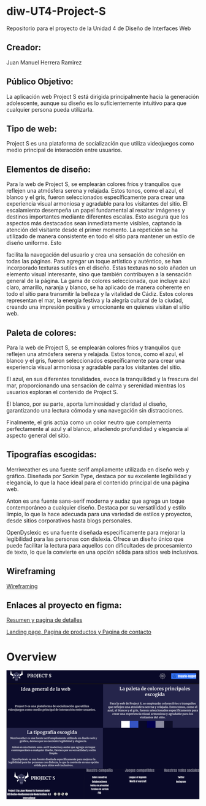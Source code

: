 # diw-UT4-Project-S

Repositorio para el proyecto de la Unidad 4 de Diseño de Interfaces Web

## **Creador:**

Juan Manuel Herrera Ramirez

## **Público Objetivo:**

La aplicación web Project S está dirigida principalmente hacia la generación adolescente, aunque su diseño es lo suficientemente intuitivo para que cualquier persona pueda utilizarla.

## **Tipo de web:**

Project S es una plataforma de socialización que utiliza videojuegos como medio principal de interacción entre usuarios.

## **Elementos de diseño:**

Para la web de Project S, se emplearán colores fríos y tranquilos que reflejen una atmósfera serena y relajada. Estos tonos, como el azul, el blanco y el gris, fueron seleccionados específicamente para crear una experiencia visual armoniosa y agradable para los visitantes del sitio. El escalamiento desempeña un papel fundamental al resaltar imágenes y destinos importantes mediante diferentes escalas. Esto asegura que los aspectos más destacados sean inmediatamente visibles, captando la atención del visitante desde el primer momento. La repetición se ha utilizado de manera consistente en todo el sitio para mantener un estilo de diseño uniforme. Esto

facilita la navegación del usuario y crea una sensación de cohesión en todas las páginas. Para agregar un toque artístico y auténtico, se han incorporado texturas sutiles en el diseño. Estas texturas no solo añaden un elemento visual interesante, sino que también contribuyen a la sensación general de la página. La gama de colores seleccionada, que incluye azul claro, amarillo, naranja y blanco, se ha aplicado de manera coherente en todo el sitio para transmitir la belleza y la vitalidad de Cádiz. Estos colores representan el mar, la energía festiva y la alegría cultural de la ciudad, creando una impresión positiva y emocionante en quienes visitan el sitio web.

## **Paleta de colores:**

Para la web de Project S, se emplearán colores fríos y tranquilos que reflejen una atmósfera serena y relajada. Estos tonos, como el azul, el blanco y el gris, fueron seleccionados específicamente para crear una experiencia visual armoniosa y agradable para los visitantes del sitio.

El azul, en sus diferentes tonalidades, evoca la tranquilidad y la frescura del mar, proporcionando una sensación de calma y serenidad mientras los usuarios exploran el contenido de Project S.

El blanco, por su parte, aporta luminosidad y claridad al diseño, garantizando una lectura cómoda y una navegación sin distracciones.

Finalmente, el gris actúa como un color neutro que complementa perfectamente al azul y al blanco, añadiendo profundidad y elegancia al aspecto general del sitio.

## **Tipografías escogidas:**

Merriweather es una fuente serif ampliamente utilizada en diseño web y gráfico. Diseñada por Sorkin Type, destaca por su excelente legibilidad y elegancia, lo que la hace ideal para el contenido principal de una página web.

Anton es una fuente sans-serif moderna y audaz que agrega un toque contemporáneo a cualquier diseño. Destaca por su versatilidad y estilo limpio, lo que la hace adecuada para una variedad de estilos y proyectos, desde sitios corporativos hasta blogs personales.

OpenDyslexic es una fuente diseñada específicamente para mejorar la legibilidad para las personas con dislexia. Ofrece un diseño único que puede facilitar la lectura para aquellos con dificultades de procesamiento de texto, lo que la convierte en una opción sólida para sitios web inclusivos.

## **Wireframing**
[Wireframing](Readme-stuff/Wireframing)
## **Enlaces al proyecto en figma:**

[Resumen y pagina de detalles](https://www.figma.com/file/Z2lhgLJsMvojWVAQnBcClE/Untitled?type=design&node-id=1%3A127&mode=design&t=TiwLMtSqAgyh6yOk-1)


[Landing page, Pagina de productos y Pagina de contacto](https://www.figma.com/file/29IunopiW3JlIPl47vRxHY/Untitled?type=design&node-id=2%3A44&mode=design&t=luMKb9PmDMMhJO53-1)

# Overview
![OverView](https://raw.githubusercontent.com/jmhr0/-diw-UT4-Project-S/master/Readme-stuff/Overview/Resumen.PNG)
